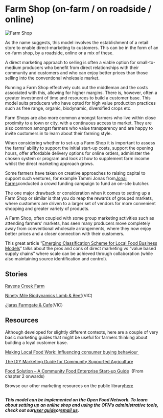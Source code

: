 # Farm Shop \(on-farm / on roadside / online\)

  


![](https://openfoodnetwork.org/wp-content/uploads/2016/08/Farm-Shop.jpg "Farm Shop")

As the name suggests, this model involves the establishment of a retail store to enable direct-marketing to customers. This can be in the form of an on-farm shop, by a roadside, online or a mix of these.

A direct marketing approach to selling is often a viable option for small-to-medium producers who benefit from direct relationships with their community and customers and who can enjoy better prices than those selling into the conventional wholesale market.   

Running a Farm Shop effectively cuts out the middleman and the costs associated with this, allowing for higher margins. There is, however, often a greater investment of time and resources to build a customer base. This model suits producers who have opted for high value production practices such as free range, organic, biodynamic, diversified crops etc.

Farm Shops are also more common amongst farmers who live within close proximity to a town or city, with a continuous access to market. They are also common amongst farmers who value transparency and are happy to invite customers in to learn about their farming style.

When considering whether to set-up a Farm Shop it is important to assess the farms’ ability to support the initial start-up costs, support the opening hours, offer affordable delivery options for online orders, administer the chosen system or program and look at how to supplement farm income whilst the direct marketing approach grows.

Some farmers have taken on creative approaches to raising capital to support such ventures, for example Tammi Jonas from[Jonai Farms](https://openfoodnetwork.org/au/learn/story/jonai-farms/)conducted a crowd funding campaign to fund an on-site butcher.

The one major drawback or consideration when it comes to setting up a Farm Shop or similar is that you do reap the rewards of grouped markets, where customers are driven to a larger set of vendors for more convenient shopping and greater variety of products.

A Farm Shop, often coupled with some group marketing activities such as attending farmers’ markets, has seen many producers move completely away from conventional wholesale arrangements, where they now enjoy better prices and a closer connection with their customers.

This great article “[Emerging Classification Scheme for Local Food Business Models](https://www.diigo.com/item/pdf/5pes7/prvd)” talks about the pros and cons of direct marketing vs “value based supply chains” where scale can be achieved through collaboration \(while also maintaining source identification and control\).

## Stories

[Ravens Creek Farm](http://www.ravenscreekfarm.com.au/)

[Ninety Mile Biodynamics Lamb & Beef](https://www.openfoodnetwork.org.au/ninety-mile-biodynamics/shop)\(VIC\)

[Jjaras Farmgate & Cafe](http://www.jjaras.com.au/)\(VIC\)

## Resources

Although developed for slightly different contexts, here are a couple of very basic marketing guides that might be useful for farmers thinking about building a loyal customer base.

[Making Local Food Work: Influencing consumer buying behaviour ](https://www.diigo.com/item/pdf/5pes7/kr6d)

[The DIY Marketing Guide for Community Supported Agriculture](https://www.diigo.com/item/pdf/5pes7/r3jo)

[Food Solution – A Community Food Enterprise Start-up Guide](https://www.diigo.com/item/pdf/5pes7/wnch)  \(From chapter 2 onwards\)

Browse our other marketing resources on the public library[here](https://www.diigo.com/user/openfoodnetwork/marketing)

## 

##### _This model can be implemented on the Open Food Network. To learn about setting up an online shop and using the OFN’s administrative tools, check out our_[_user guide_](https://openfoodnetwork.org/user-guide/)_or_[_email us_](mailto:hello@openfoodnetwork.org)_._



